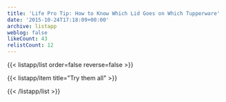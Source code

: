 ```yaml
---
title: 'Life Pro Tip: How to Know Which Lid Goes on Which Tupperware'
date: '2015-10-24T17:18:09+00:00'
archive: listapp
weblog: false
likeCount: 43
relistCount: 12
---
```



{{< listapp/list order=false reverse=false >}}

   {{< listapp/item title="Try them all" >}}

{{< /listapp/list >}}
